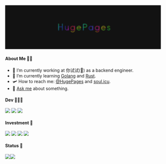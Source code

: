 
<br><img src="https://raw.githubusercontent.com/HugePages/HugePages/main/gif.gif" >
#### About Me 🥷🏻
- 🔭 I’m currently working at 你试试(🤣) as a backend engineer.
- 🌱 I’m currently learning [Golang](https://golang.org/) and [Rust](https://www.rust-lang.org).
- 🛩️ How to reach me: [@HugePages](https://twitter.com/OutOfGas) and [soul.icu](https://soul.icu).
- 💬 [Ask me](https://github.com/HugePages/HugePages/issues) about something.

#### Dev 👨🏽‍💻
<img src="https://img.shields.io/badge/Java-ED8B00?style=for-the-badge&logo=java&logoColor=white"/>  <img src="https://img.shields.io/badge/Go-00ADD8?style=for-the-badge&logo=go&logoColor=white"/>  <img src="https://img.shields.io/badge/Rust-ffffff?style=for-the-badge&logo=rust&logoColor=black"/> 

#### Investment 🔐
<img src="https://img.shields.io/badge/Bitcoin-ED8B00?style=for-the-badge&logo=bitcoin&logoColor=white"/>  <img src="https://img.shields.io/badge/Ethereum-ffffff?style=for-the-badge&logo=ethereum&logoColor=black"/>  <img src="https://img.shields.io/badge/Nervos-239120?style=for-the-badge&logo=nervos&logoColor=green"/>  <img src="https://img.shields.io/badge/WOO-ffffff?style=for-the-badge&logo=woo&logoColor=black"/>

#### Status 👋
<img height="140px" src="https://github-readme-stats.vercel.app/api?username=HugePages&hide_title=true&hide_border=true&show_icons=true&include_all_commits=true&count_private=true&line_height=24&theme=monokai" /><img height="140px" src="https://github-readme-stats.vercel.app/api/top-langs/?username=HugePages&hide=html&hide_title=true&hide_border=true&layout=compact&langs_count=7&exclude_repo=comp426&theme=monokai" />
